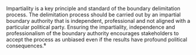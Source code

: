 Impartiality is a key principle and standard of the boundary delimitation process. The delimitation process should be carried out by an impartial boundary authority that is independent, professional and not aligned with a particular political party. Ensuring the impartiality, independence and professionalism of the boundary authority encourages stakeholders to accept the process as unbiased even if the results have profound political consequences.⁶